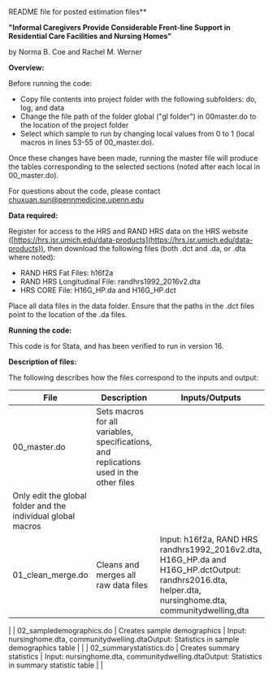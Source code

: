 README file for posted estimation files**

**&quot;Informal Caregivers Provide Considerable Front-line Support in Residential Care Facilities and Nursing Homes&quot;**

by Norma B. Coe and Rachel M. Werner

**Overview:**

Before running the code:

- Copy file contents into project folder with the following subfolders: do, log, and data
- Change the file path of the folder global (&quot;gl folder&quot;) in 00master.do to the location of the project folder
- Select which sample to run by changing local values from 0 to 1 (local macros in lines 53-55 of 00\_master.do).

Once these changes have been made, running the master file will produce the tables corresponding to the selected sections (noted after each local in 00\_master.do).

For questions about the code, please contact chuxuan.sun@pennmedicine.upenn.edu

**Data required:**

Register for access to the HRS and RAND HRS data on the HRS website ([https://hrs.isr.umich.edu/data-products](https://hrs.isr.umich.edu/data-products)), then download the following files (both .dct and .da, or .dta where noted):

- RAND HRS Fat Files: h16f2a
- RAND HRS Longitudinal File: randhrs1992\_2016v2.dta
- HRS CORE File: H16G\_HP.da and H16G\_HP.dct

Place all data files in the data folder. Ensure that the paths in the .dct files point to the location of the .da files.

**Running the code:**

This code is for Stata, and has been verified to run in version 16.

**Description of files:**

The following describes how the files correspond to the inputs and output:

| File | Description | Inputs/Outputs | Notes |
| --- | --- | --- | --- |
| 00\_master.do | Sets macros for all variables, specifications, and replications used in the other files |
 | Only edit the global folder and the individual global macros |
| 01\_clean\_merge.do | Cleans and merges all raw data files | Input: h16f2a, RAND HRS randhrs1992\_2016v2.dta, H16G\_HP.da and H16G\_HP.dctOutput: randhrs2016.dta, helper.dta, nursinghome.dta, communitydwelling,dta |
 |
| 02\_sampledemographics.do | Creates sample demographics | Input: nursinghome.dta, communitydwelling.dtaOutput: Statistics in sample demographics table |
 |
| 02\_summarystatistics.do | Creates summary statistics | Input: nursinghome.dta, communitydwelling.dtaOutput: Statistics in summary statistic table |
 |
